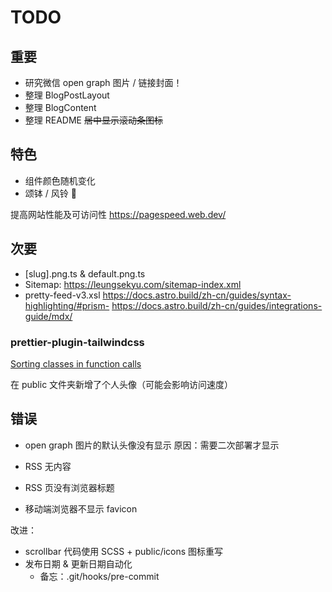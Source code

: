 # TODO

## 重要

- 研究微信 open graph 图片 / 链接封面！
- 整理 BlogPostLayout
- 整理 BlogContent
- 整理 README
~~居中显示滚动条图标~~

## 特色

- 组件颜色随机变化
- 颂钵 / 风铃 🎐

提高网站性能及可访问性
https://pagespeed.web.dev/

## 次要

- [slug].png.ts & default.png.ts
- Sitemap: https://leungsekyu.com/sitemap-index.xml
- pretty-feed-v3.xsl
  https://docs.astro.build/zh-cn/guides/syntax-highlighting/#prism-
  https://docs.astro.build/zh-cn/guides/integrations-guide/mdx/

### prettier-plugin-tailwindcss

[Sorting classes in function calls](https://github.com/tailwindlabs/prettier-plugin-tailwindcss?tab=readme-ov-file#sorting-classes-in-function-calls)

在 public 文件夹新增了个人头像（可能会影响访问速度）

## 错误

- open graph 图片的默认头像没有显示
  原因：需要二次部署才显示

- RSS 无内容
- RSS 页没有浏览器标题

- 移动端浏览器不显示 favicon

改进：

- scrollbar 代码使用 SCSS + public/icons 图标重写
- 发布日期 & 更新日期自动化
  - 备忘：.git/hooks/pre-commit
